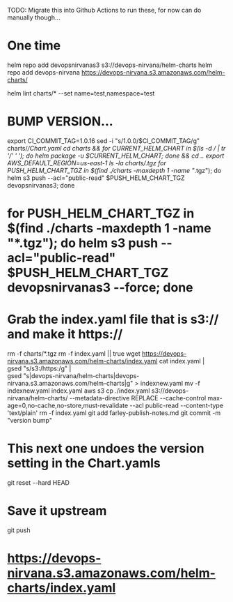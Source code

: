 TODO: Migrate this into Github Actions to run these, for now can do manually though...

# One time
helm repo add devopsnirvanas3 s3://devops-nirvana/helm-charts
helm repo add devops-nirvana https://devops-nirvana.s3.amazonaws.com/helm-charts/

helm lint charts/* --set name=test,namespace=test
# BUMP VERSION...
export CI_COMMIT_TAG=1.0.16
sed -i "s/1.0.0/$CI_COMMIT_TAG/g" charts/*/Chart.yaml
cd charts && for CURRENT_HELM_CHART in $(ls -d */ | tr '/' ' '); do helm package -u $CURRENT_HELM_CHART; done && cd ..
export AWS_DEFAULT_REGION=us-east-1
ls -la charts/*.tgz
for PUSH_HELM_CHART_TGZ in $(find ./charts -maxdepth 1 -name "*.tgz"); do helm s3 push --acl="public-read" $PUSH_HELM_CHART_TGZ devopsnirvanas3; done
# for PUSH_HELM_CHART_TGZ in $(find ./charts -maxdepth 1 -name "*.tgz"); do helm s3 push --acl="public-read" $PUSH_HELM_CHART_TGZ devopsnirvanas3 --force; done
# Grab the index.yaml file that is s3:// and make it https://
rm -f charts/*.tgz
rm -f index.yaml || true
wget https://devops-nirvana.s3.amazonaws.com/helm-charts/index.yaml
cat index.yaml | \
gsed "s/s3:/https:/g" | \
gsed "s|devops-nirvana/helm-charts|devops-nirvana.s3.amazonaws.com/helm-charts|g" > indexnew.yaml
mv -f indexnew.yaml index.yaml
aws s3 cp ./index.yaml s3://devops-nirvana/helm-charts/ --metadata-directive REPLACE --cache-control max-age=0,no-cache,no-store,must-revalidate --acl public-read --content-type 'text/plain'
rm -f index.yaml
git add farley-publish-notes.md
git commit -m "version bump"
# This next one undoes the version setting in the Chart.yamls
git reset --hard HEAD
# Save it upstream
git push


# https://devops-nirvana.s3.amazonaws.com/helm-charts/index.yaml
